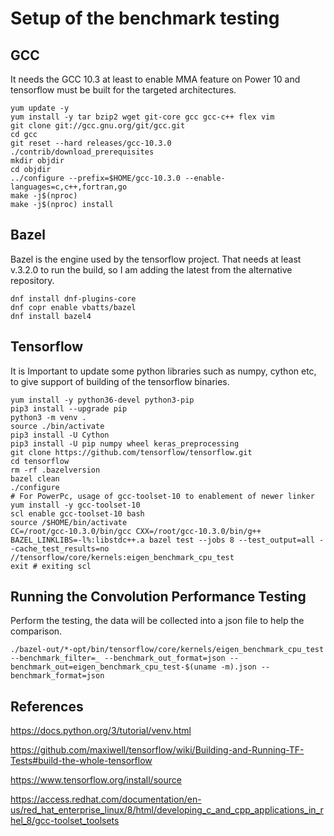 # Setup of the benchmark testing

## GCC

It needs the GCC 10.3 at least to enable MMA feature on Power 10 and tensorflow must be built for the targeted architectures. 

```
yum update -y
yum install -y tar bzip2 wget git-core gcc gcc-c++ flex vim
git clone git://gcc.gnu.org/git/gcc.git
cd gcc
git reset --hard releases/gcc-10.3.0
./contrib/download_prerequisites
mkdir objdir
cd objdir
../configure --prefix=$HOME/gcc-10.3.0 --enable-languages=c,c++,fortran,go
make -j$(nproc)
make -j$(nproc) install
```
## Bazel
Bazel is the engine used by the tensorflow project. That needs at least v.3.2.0 to run the build, so I am adding the latest from the alternative repository.

```
dnf install dnf-plugins-core
dnf copr enable vbatts/bazel
dnf install bazel4

```

## Tensorflow
It is Important to update some python libraries such as numpy, cython etc, to give support of building of the tensorflow binaries.

```
yum install -y python36-devel python3-pip
pip3 install --upgrade pip
python3 -m venv .
source ./bin/activate
pip3 install -U Cython
pip3 install -U pip numpy wheel keras_preprocessing
git clone https://github.com/tensorflow/tensorflow.git
cd tensorflow
rm -rf .bazelversion
bazel clean
./configure
# For PowerPc, usage of gcc-toolset-10 to enablement of newer linker
yum install -y gcc-toolset-10
scl enable gcc-toolset-10 bash
source /$HOME/bin/activate
CC=/root/gcc-10.3.0/bin/gcc CXX=/root/gcc-10.3.0/bin/g++ BAZEL_LINKLIBS=-l%:libstdc++.a bazel test --jobs 8 --test_output=all --cache_test_results=no //tensorflow/core/kernels:eigen_benchmark_cpu_test
exit # exiting scl
```

## Running the Convolution Performance Testing 
Perform the testing, the data will be collected into a json file to help the comparison.
```
./bazel-out/*-opt/bin/tensorflow/core/kernels/eigen_benchmark_cpu_test --benchmark_filter=_ --benchmark_out_format=json --benchmark_out=eigen_benchmark_cpu_test-$(uname -m).json --benchmark_format=json
```

## References
https://docs.python.org/3/tutorial/venv.html

https://github.com/maxiwell/tensorflow/wiki/Building-and-Running-TF-Tests#build-the-whole-tensorflow

https://www.tensorflow.org/install/source

https://access.redhat.com/documentation/en-us/red_hat_enterprise_linux/8/html/developing_c_and_cpp_applications_in_rhel_8/gcc-toolset_toolsets

